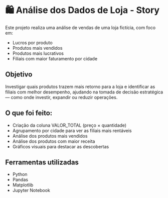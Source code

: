 # 🛍 Análise dos Dados de Loja - Story

Este projeto realiza uma análise de vendas de uma loja fictícia, com foco em:

-  Lucros por produto
-  Produtos mais vendidos
-  Produtos mais lucrativos
-  Filiais com maior faturamento por cidade

## Objetivo
Investigar quais produtos trazem mais retorno para a loja e identificar as filiais com melhor desempenho, ajudando na tomada de decisão estratégica — como onde investir, expandir ou reduzir operações.

## O que foi feito:
- Criação da coluna VALOR_TOTAL (preço × quantidade)
- Agrupamento por cidade para ver as filiais mais rentáveis
- Análise dos produtos mais vendidos
- Análise dos produtos com maior receita
- Gráficos visuais  para destacar as descobertas

## Ferramentas utilizadas
- Python
- Pandas
- Matplotlib
- Jupyter Notebook

